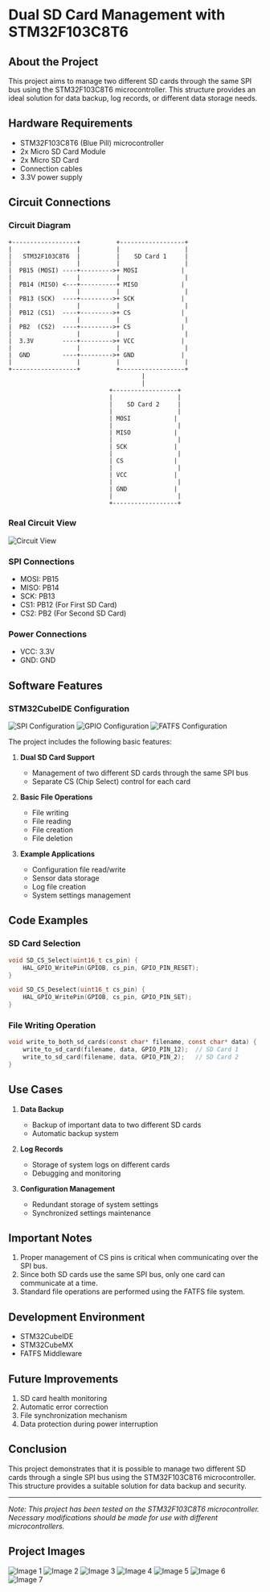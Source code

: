 # Dual SD Card Management with STM32F103C8T6

## About the Project

This project aims to manage two different SD cards through the same SPI bus using the STM32F103C8T6 microcontroller. This structure provides an ideal solution for data backup, log records, or different data storage needs.

## Hardware Requirements

- STM32F103C8T6 (Blue Pill) microcontroller
- 2x Micro SD Card Module
- 2x Micro SD Card
- Connection cables
- 3.3V power supply

## Circuit Connections

### Circuit Diagram
```
+------------------+          +------------------+
|                  |          |                  |
|   STM32F103C8T6  |          |    SD Card 1     |
|                  |          |                  |
|  PB15 (MOSI) ----+--------->+ MOSI            |
|                  |          |                  |
|  PB14 (MISO) <---+----------+ MISO            |
|                  |          |                  |
|  PB13 (SCK)  ----+--------->+ SCK             |
|                  |          |                  |
|  PB12 (CS1)  ----+--------->+ CS              |
|                  |          |                  |
|  PB2  (CS2)  ----+--------->+ CS              |
|                  |          |                  |
|  3.3V        ----+--------->+ VCC             |
|                  |          |                  |
|  GND         ----+--------->+ GND             |
|                  |          |                  |
+------------------+          +------------------+
                                     |
                                     |
                            +------------------+
                            |                  |
                            |    SD Card 2     |
                            |                  |
                            | MOSI            |
                            |                  |
                            | MISO            |
                            |                  |
                            | SCK             |
                            |                  |
                            | CS              |
                            |                  |
                            | VCC             |
                            |                  |
                            | GND             |
                            |                  |
                            +------------------+
```

### Real Circuit View
![Circuit View](images/circuit_photo.jpg)

### SPI Connections
- MOSI: PB15
- MISO: PB14
- SCK: PB13
- CS1: PB12 (For First SD Card)
- CS2: PB2 (For Second SD Card)

### Power Connections
- VCC: 3.3V
- GND: GND

## Software Features

### STM32CubeIDE Configuration
![SPI Configuration](images/spi_config.png)
![GPIO Configuration](images/gpio_config.png)
![FATFS Configuration](images/fatfs_config.png)

The project includes the following basic features:

1. **Dual SD Card Support**
   - Management of two different SD cards through the same SPI bus
   - Separate CS (Chip Select) control for each card

2. **Basic File Operations**
   - File writing
   - File reading
   - File creation
   - File deletion

3. **Example Applications**
   - Configuration file read/write
   - Sensor data storage
   - Log file creation
   - System settings management

## Code Examples

### SD Card Selection
```c
void SD_CS_Select(uint16_t cs_pin) {
    HAL_GPIO_WritePin(GPIOB, cs_pin, GPIO_PIN_RESET);
}

void SD_CS_Deselect(uint16_t cs_pin) {
    HAL_GPIO_WritePin(GPIOB, cs_pin, GPIO_PIN_SET);
}
```

### File Writing Operation
```c
void write_to_both_sd_cards(const char* filename, const char* data) {
    write_to_sd_card(filename, data, GPIO_PIN_12);  // SD Card 1
    write_to_sd_card(filename, data, GPIO_PIN_2);   // SD Card 2
}
```

## Use Cases

1. **Data Backup**
   - Backup of important data to two different SD cards
   - Automatic backup system

2. **Log Records**
   - Storage of system logs on different cards
   - Debugging and monitoring

3. **Configuration Management**
   - Redundant storage of system settings
   - Synchronized settings maintenance

## Important Notes

1. Proper management of CS pins is critical when communicating over the SPI bus.
2. Since both SD cards use the same SPI bus, only one card can communicate at a time.
3. Standard file operations are performed using the FATFS file system.

## Development Environment

- STM32CubeIDE
- STM32CubeMX
- FATFS Middleware

## Future Improvements

1. SD card health monitoring
2. Automatic error correction
3. File synchronization mechanism
4. Data protection during power interruption

## Conclusion

This project demonstrates that it is possible to manage two different SD cards through a single SPI bus using the STM32F103C8T6 microcontroller. This structure provides a suitable solution for data backup and security.

---

*Note: This project has been tested on the STM32F103C8T6 microcontroller. Necessary modifications should be made for use with different microcontrollers.*

## Project Images

![Image 1](images/1.jpg)
![Image 2](images/2.jpg)
![Image 3](images/3.jpg)
![Image 4](images/4.jpg)
![Image 5](images/5.jpg)
![Image 6](images/6.jpg)
![Image 7](images/7.png) 